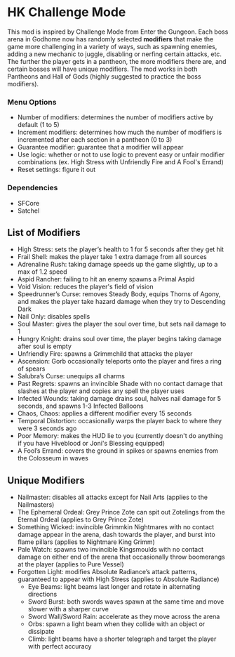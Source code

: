 # HK Challenge Mode

This mod is inspired by Challenge Mode from Enter the Gungeon. Each boss arena in Godhome now has randomly selected **modifiers** that make the game more challenging in a variety of ways, such as spawning enemies, adding a new mechanic to juggle, disabling or nerfing certain attacks, etc. The further the player gets in a pantheon, the more modifiers there are, and certain bosses will have unique modifiers. The mod works in both Pantheons and Hall of Gods (highly suggested to practice the boss modifiers).

### Menu Options
- Number of modifiers: determines the number of modifiers active by default (1 to 5)
- Increment modifiers: determines how much the number of modifiers is incremented after each section in a pantheon (0 to 3)
- Guarantee modifier: guarantee that a modifier will appear
- Use logic: whether or not to use logic to prevent easy or unfair modifier combinations (ex. High Stress with Unfriendly Fire and A Fool's Errand)
- Reset settings: figure it out

### Dependencies
- SFCore
- Satchel

## List of Modifiers
- High Stress: sets the player’s health to 1 for 5 seconds after they get hit
- Frail Shell: makes the player take 1 extra damage from all sources
- Adrenaline Rush: taking damage speeds up the game slightly, up to a max of 1.2 speed
- Aspid Rancher: failing to hit an enemy spawns a Primal Aspid
- Void Vision: reduces the player's field of vision
- Speedrunner’s Curse: removes Steady Body, equips Thorns of Agony, and makes the player take hazard damage when they try to Descending Dark
- Nail Only: disables spells
- Soul Master: gives the player the soul over time, but sets nail damage to 1
- Hungry Knight: drains soul over time, the player begins taking damage after soul is empty
- Unfriendly Fire: spawns a Grimmchild that attacks the player
- Ascension: Gorb occasionally teleports onto the player and fires a ring of spears
- Salubra’s Curse: unequips all charms
- Past Regrets: spawns an invincible Shade with no contact damage that slashes at the player and copies any spell the player uses
- Infected Wounds: taking damage drains soul, halves nail damage for 5 seconds, and spawns 1-3 Infected Balloons
- Chaos, Chaos: applies a different modifier every 15 seconds
- Temporal Distortion: occasionally warps the player back to where they were 3 seconds ago
- Poor Memory: makes the HUD lie to you (currently doesn't do anything if you have Hiveblood or Joni's Blessing equipped)
- A Fool’s Errand: covers the ground in spikes or spawns enemies from the Colosseum in waves

## Unique Modifiers
- Nailmaster: disables all attacks except for Nail Arts (applies to the Nailmasters)
- The Ephemeral Ordeal: Grey Prince Zote can spit out Zotelings from the Eternal Ordeal (applies to Grey Prince Zote)
- Something Wicked: invincible Grimmkin Nightmares with no contact damage appear in the arena, dash towards the player, and burst into flame pillars (applies to Nightmare King Grimm)
- Pale Watch: spawns two invincible Kingsmoulds with no contact damage on either end of the arena that occasionally throw boomerangs at the player (applies to Pure Vessel)
- Forgotten Light: modifies Absolute Radiance’s attack patterns, guaranteed to appear with High Stress (applies to Absolute Radiance)
  - Eye Beams: light beams last longer and rotate in alternating directions
  - Sword Burst: both swords waves spawn at the same time and move slower with a sharper curve
  - Sword Wall/Sword Rain: accelerate as they move across the arena
  - Orbs: spawn a light beam when they collide with an object or dissipate
  - Climb: light beams have a shorter telegraph and target the player with perfect accuracy

